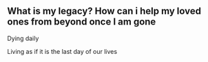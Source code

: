 ## What is my legacy? How can i help my loved ones from beyond once I am gone

Dying daily

Living as if it is the last day of our lives